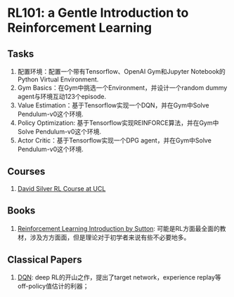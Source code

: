 # RL101: a Gentle Introduction to Reinforcement Learning

## Tasks
1. 配置环境：配置一个带有Tensorflow、OpenAI Gym和Jupyter Notebook的Python Virtual Environment.
2. Gym Basics：在Gym中挑选一个Environment，并设计一个random dummy agent与环境互动123个episode.
3. Value Estimation：基于Tensorflow实现一个DQN，并在Gym中Solve Pendulum-v0这个环境.
4. Policy Optimization: 基于Tensorflow实现REINFORCE算法，并在Gym中Solve Pendulum-v0这个环境.
5. Actor Critic：基于Tensorflow实现一个DPG agent，并在Gym中Solve Pendulum-v0这个环境.

## Courses
1. [David Silver RL Course at UCL](www0.cs.ucl.ac.uk/staff/d.silver/web/Teaching.html)

## Books
1. [Reinforcement Learning Introduction by Sutton](http://incompleteideas.net/book/the-book-2nd.html): 可能是RL方面最全面的教材，涉及方方面面，但是理论对于初学者来说有些不必要地多。

## Classical Papers
1. [DQN](https://storage.googleapis.com/deepmind-media/dqn/DQNNaturePaper.pdf): deep RL的开山之作，提出了target network，experience replay等off-policy值估计的利器；
